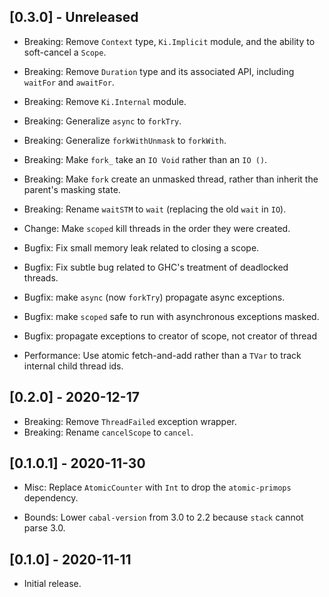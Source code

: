 ## [0.3.0] - Unreleased

- Breaking: Remove `Context` type, `Ki.Implicit` module, and the ability to soft-cancel a `Scope`.
- Breaking: Remove `Duration` type and its associated API, including `waitFor` and `awaitFor`.
- Breaking: Remove `Ki.Internal` module.
- Breaking: Generalize `async` to `forkTry`.
- Breaking: Generalize `forkWithUnmask` to `forkWith`.
- Breaking: Make `fork_` take an `IO Void` rather than an `IO ()`.
- Breaking: Make `fork` create an unmasked thread, rather than inherit the parent's masking state.
- Breaking: Rename `waitSTM` to `wait` (replacing the old `wait` in `IO`).

- Change: Make `scoped` kill threads in the order they were created.

- Bugfix: Fix small memory leak related to closing a scope.
- Bugfix: Fix subtle bug related to GHC's treatment of deadlocked threads.
- Bugfix: make `async` (now `forkTry`) propagate async exceptions.
- Bugfix: make `scoped` safe to run with asynchronous exceptions masked.
- Bugfix: propagate exceptions to creator of scope, not creator of thread

- Performance: Use atomic fetch-and-add rather than a `TVar` to track internal child thread ids.

## [0.2.0] - 2020-12-17

- Breaking: Remove `ThreadFailed` exception wrapper.
- Breaking: Rename `cancelScope` to `cancel`.

## [0.1.0.1] - 2020-11-30

- Misc: Replace `AtomicCounter` with `Int` to drop the `atomic-primops` dependency.

- Bounds: Lower `cabal-version` from 3.0 to 2.2 because `stack` cannot parse 3.0.

## [0.1.0] - 2020-11-11

- Initial release.
